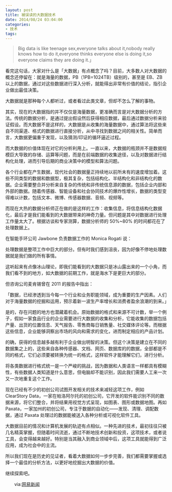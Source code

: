 ```yaml
---
layout: post
title: 被误读的大数据技术
date: 2014/08/24 03:04:00
categories:
- 技术
tags:
---
```


> Big data is like teenage sex,everyone talks about it,nobody really knows how to do it,everyone thinks everyone else is doing it,so everyone claims they are doing it.」

看完这句话，大家对什么是「大数据」有点概念了吗？目前，大多数人对大数据的概念还停留在：就是海量的数据，PB（1PB=1024TB）级别的，甚至是 EB、ZB 以上的数据，通过对这些数据进行深入分析，就能得出非常有价值的结论，指引企业做出最佳决策。

大数据就是那种每个人都听过，或者看过此类文章，但却不怎么了解的事物。

其实，现在的大数据指的并不仅仅是海量数据，更准确而言是对大数据分析的方法。传统的数据分析，是通过提出假设然后获得相应数据，最后通过数据分析来验证假设。而大数据不是这样的，大数据是从收集的海量数据中，通过算法将这些来自不同渠道、格式的数据进行直接分析，从中寻找到数据之间的相关性。简单而言，大数据更偏重于发现，以及猜测/印证的循环逼近过程。

而大数据的价值体现在对它的分析利用上。一直以来，大数据的瓶颈并不是数据规模巨大导致的存储、运算等问题，而是在前端数据的收集途径，以及对数据进行结构化处理，进而引导后期的商业决策中的模型和算法问题。

各个行业都在产生数据，现代社会的数据量正持续地以前所未有的速度增加着。这些不同类型的数据和数据型，极其复杂，包括结构化、半结构化和非结构化的数据。企业需要整合并分析来自复杂的传统和非传统信息源的数据，包括企业内部和外部的数据。随着传感器、智能设备和社会协同技术的爆炸性增长，数据的类型变得难以计数，包括文本、微博、传感器数据、音频、视频等。

而现在大热的数据分析师正在做的是这样的工作：收集信息，将信息结构化数据化，最后才是我们能看到的大数据带来的神奇力量。但问题是其中对数据进行处理工作量太大了。根据访谈和专家测算，数据分析师的 50%~80% 的时间都花在了处理数据上。

在智能手环公司 Jawbone 负责数据工作的 Monica Rogati 说：

处理数据是整项工作中巨大的部分。但有时我们感到沮丧，因为好像不停地处理数据就是我们做的所有事情。

这听起来有点像冰山理论，即我们能看到的大数据只是冰山露出来的一个小角，而我们看不到的地方，如大数据的前期工作，就是海水下是更巨大的部分。

但咨询公司麦肯锡曾在 2011 的报告中指出：

「数据，已经渗透到当今每一个行业和业务职能领域，成为重要的生产因素。人们对于海量数据的挖掘和运用，预示着新一波生产率增长和消费者盈余浪潮的到来。」

是的，存在问题的地方也潜藏着机会。原始数据的格式和来源不可计数，举一个例子，假如一家食品行业的企业需要进行大数据的收集和分析，它能收集的数据包括产量、出货的位置信息、天气报告、零售商每日销售量、社交媒体评论等。而根据这些信息，企业能够洞察出市场的风向和需求的变化，进而制定相应的产品计划。

的确，获得的信息越多越有利于企业做出明智的决策。但这个决策是建立在不同的数据集之上的，这些来自各种传感器、文档、网页、数据库的的数据，全部都是不同的格式，它们必须要被转换为统一的格式，这样软件才能理解它们，进行分析。

将各类数据进行格式统一是一个严峻的挑战，因为数据和人类语言一样都具有模糊性，有些数据人类知道是什么意思，但电脑却不能识别，因此我们需要人工来一次又一次地重复这个工作。

现在已经有不少的初创公司试图开发相关的技术来减轻这项工作，例如ClearStory Data，一家在帕洛阿尔托的初创公司，它开发的软件能识别不同的数据来源，将它们整合，并将结果用视觉方式呈现，如图表、图形或数据地图。再如 Paxata，一家加州的初创公司，专注于数据的自动化——发现、清理、调配数据，通过 Paxata 处理过的数据能被送入各种分析或可视化软件工具。

大数据目前的情况和计算机发展的轨迹有点相似。一种先进的技术，最初往往只被几名精英掌握，但随着时间流逝，通过不断地技术创新和投资，这项技术，或者说工具，会变得越来越好。特别是当其融入到商业领域中后，这项工具就能得到广泛应用，成为社会中的主流。

所以我们现在是历史的见证者，看着大数据如何一步步完善，我们都需要掌握或选择一个最佳的分析方法，以更好地挖掘出大数据的价值。

继续探索吧。 

 　　via:[网易新闻][3]

[3]: http://3g.163.com/ntes/special/0034073A/wechat_article.html?docid=A442OVMM00964KJ3&from=index
